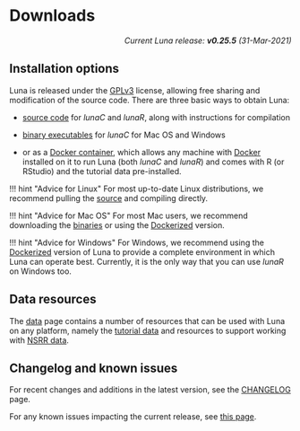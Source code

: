 # Downloads

<p align="right"><em>Current Luna release: <b>v0.25.5</b> (31-Mar-2021)</em></p>

## Installation options 

Luna is released under the
[GPLv3](https://www.gnu.org/licenses/gpl-3.0.en.html) license,
allowing free sharing and modification of the source code.  There are
three basic ways to obtain Luna:

- [source code](source.md) for _lunaC_ and _lunaR_, along with
  instructions for compilation

- [binary executables](exec.md) for _lunaC_ for Mac OS and Windows

- or as a [Docker container](docker.md), which allows any machine with
  [Docker](http://www.docker.com) installed on it to run Luna (both
  _lunaC_ and _lunaR_) and comes with R (or RStudio) and the tutorial data pre-installed.


!!! hint "Advice for Linux"
    For most up-to-date Linux distributions, we recommend pulling the
    [source](source.md) and compiling directly.

!!! hint "Advice for Mac OS"
    For most Mac users, we recommend downloading the [binaries](exec.md) 
    or using the [Dockerized](docker.md) version.
 
!!! hint "Advice for Windows" 
    For Windows, we recommend using the
    [Dockerized](docker.md) version of Luna to provide a complete
    environment in which Luna can operate best.  Currently, it is the only way that you can use _lunaR_ on Windows too.


## Data resources

The [data](data.md) page contains a number of resources that can be
used with Luna on any platform, namely the [tutorial data](../tut/tut1.md)
and resources to support working with [NSRR data](../nsrr.md).

## Changelog and known issues

For recent changes and additions in the latest version, see the [CHANGELOG](../updates.md) page.

For any known issues impacting the current release, see [this page](misc.md).

